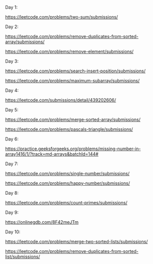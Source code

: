 Day 1:

https://leetcode.com/problems/two-sum/submissions/

Day 2:

https://leetcode.com/problems/remove-duplicates-from-sorted-array/submissions/

https://leetcode.com/problems/remove-element/submissions/

Day 3:

https://leetcode.com/problems/search-insert-position/submissions/

https://leetcode.com/problems/maximum-subarray/submissions/

Day 4:

https://leetcode.com/submissions/detail/439202606/

Day 5:

https://leetcode.com/problems/merge-sorted-array/submissions/

https://leetcode.com/problems/pascals-triangle/submissions/

Day 6:

https://practice.geeksforgeeks.org/problems/missing-number-in-array1416/1/?track=md-arrays&batchId=144#

Day 7:

https://leetcode.com/problems/single-number/submissions/

https://leetcode.com/problems/happy-number/submissions/

Day 8:

https://leetcode.com/problems/count-primes/submissions/

Day 9:

https://onlinegdb.com/8F42meJTm

Day 10:

https://leetcode.com/problems/merge-two-sorted-lists/submissions/

https://leetcode.com/problems/remove-duplicates-from-sorted-list/submissions/


